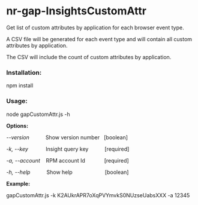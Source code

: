 # nr-gap-InsightsCustomAttr

 Get list of custom attributes by application for each browser event type.
 
 A CSV file will be generated for each event type and will contain all custom attributes by application.
 
 The CSV will include the count of custom attributes by application.

### Installation: 
npm install

### Usage:
node gapCustomAttr.js -h

**Options:**

  *--version*&nbsp;&nbsp;&nbsp;&nbsp;&nbsp;&nbsp;&nbsp;&nbsp;&nbsp;&nbsp;&nbsp;Show version number&nbsp;&nbsp;&nbsp;[boolean]
  
  *-k, --key*&nbsp;&nbsp;&nbsp;&nbsp;&nbsp;&nbsp;&nbsp;&nbsp;&nbsp;&nbsp;&nbsp;&nbsp;Insight query key&nbsp;&nbsp;&nbsp;&nbsp;&nbsp;&nbsp;&nbsp;&nbsp;&nbsp;&nbsp;&nbsp;[required]
  
  *-a, --account*&nbsp;&nbsp;&nbsp;&nbsp;RPM account Id&nbsp;&nbsp;&nbsp;&nbsp;&nbsp;&nbsp;&nbsp;&nbsp;&nbsp;&nbsp;&nbsp;&nbsp;
  [required]
  
  *-h, --help*&nbsp;&nbsp;&nbsp;&nbsp;&nbsp;&nbsp;&nbsp;&nbsp;&nbsp;&nbsp;&nbsp;Show help&nbsp;&nbsp;&nbsp;&nbsp;&nbsp;&nbsp;&nbsp;&nbsp;&nbsp;&nbsp;&nbsp;&nbsp;&nbsp;&nbsp;&nbsp;&nbsp;&nbsp;&nbsp;&nbsp;&nbsp;&nbsp;
  [boolean]
  

**Example:**

  gapCustomAttr.js -k K2AUkrAPR7oXqPVYmvkS0NUzseUabsXXX -a 12345                                     

